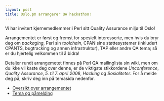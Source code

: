 ```yaml
---
layout: post
title: Oslo.pm arrangerer QA hackathon!
---
```

<p>Vi har invitert kjernemedlemmer i Perl sitt Quality Assurance
miljø til Oslo!</p>

<p>Arrangementet er først og fremst for spesielt interesserte,
men hvis du bryr deg om <em>packaging</em>, Perl sin <em>toolchain</em>,
CPAN sine støttesystemer (inkludert CPANTS, bugtracking og annen
infrastruktur), TAP eller andre QA tema; så er du hjertelig
velkommen til å bidra!</p>

<p>Detaljer rundt arrangemetet finnes på Perl QA mailinglista sin
wiki, men om du ikke vil kaste deg over denne, er de viktigste stikkordene
<em>Unconference</em>, <em>Quality Assurance</em>, <em>5. til 7. april
2008</em>, <em>Hacking</em> og <em>Sosialiteter</em>. For å melde
deg på, skriv deg inn på temasida nedenfor.</p>

<ul>
  <li><a href="http://perl-qa.hexten.net/wiki/index.php/Oslo_QA_Hackathon_2008">Oversikt over arrangementet</a></li>
  <li><a href="http://perl-qa.hexten.net/wiki/index.php/Oslo_QA_Hackathon_2008_Topics">Tema og påmelding</a></li>
</ul>
